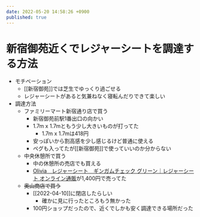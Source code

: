 ```yaml
---
date: 2022-05-20 14:58:26 +0900
published: true
---
```


# 新宿御苑近くでレジャーシートを調達する方法

- モチベーション
  - [[新宿御苑]]では芝生でゆっくり過ごせる
  - レジャーシートがあると気兼ねなく寝転んだりできて楽しい
- 調達方法
  - ファミリーマート新宿通り店で買う
    - 新宿御苑前駅1番出口の向かい
    - 1.7m x 1.7mともう少し大きいものが打ってた
      - 1.7m x 1.7mは418円
    - 安っぽいから割高感を少し感じるけど普通に使える
    - ペグも入ってたが[[新宿御苑]]で使っていいのか分からない
  - 中央休憩所で買う
    - 中の休憩所の売店でも買える
    - [Olivia　レジャーシート　ギンガムチェック グリーン｜レジャーシート オンライン通販](https://www.amazon.co.jp/dp/B0819WPJPM)が1,400円で売ってた
  - ~~奥山商店で買う~~
    - [[2022-04-10]]に閉店したらしい
      - 確かに見に行ったところもう無かった
    - 100円ショップだったので、近くでしかも安く調達できる場所だった
